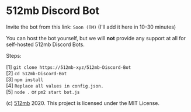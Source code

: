 # 512mb Discord Bot

Invite the bot from this link: `Soon (TM)` (I'll add it here in 10-30 minutes)

You can host the bot yourself, but we will **not** provide any support at all for self-hosted 512mb Discord Bots.

Steps:

[1] `git clone https://512mb-xyz/512mb-Discord-Bot` <br>
[2] `cd 512mb-Discord-Bot` <br>
[3] `npm install` <br>
[4] `Replace all values in config.json.` <br>
[5] `node .` or `pm2 start bot.js` <br>

(c) [512mb](https://512mb.tech) 2020. This project is licensed under the MIT License.
